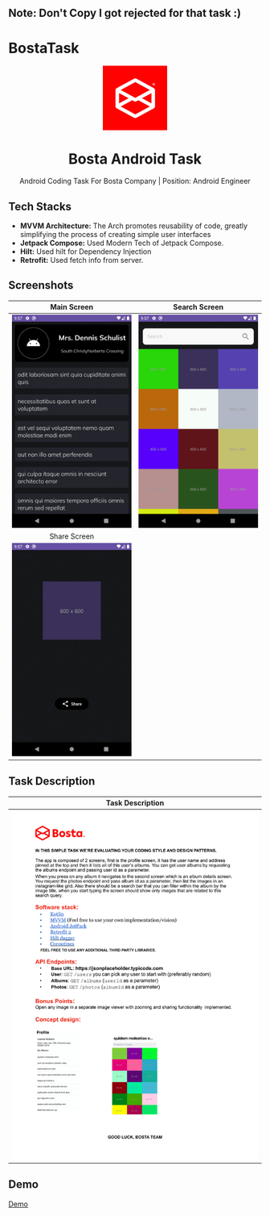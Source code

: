 ## Note: Don't Copy I got rejected for that task :) 

# BostaTask

<p align="center">
  <img src="images/bosta.webp" align="center" width="128" height="128" />
<p>

<h1 align="center">Bosta Android Task</h1>

<p align="center">
Android Coding Task For Bosta Company | Position: Android Engineer 

## Tech Stacks

- <b>MVVM Architecture:</b> The Arch promotes reusability of code, greatly simplifying the process of creating simple user interfaces
- <b>Jetpack Compose:</b> Used Modern Tech of Jetpack Compose.
- <b>Hilt:</b> Used hilt for Dependency Injection
- <b>Retrofit:</b> Used fetch info from server.




## Screenshots

|                   Main Screen                        |                   Search Screen                    |                     
|:----------------------------------------------------:|:--------------------------------------------------:|
|     ![Main Screen](images/MainScreen.png)            |         ![Search](images/SearchScreen.png)         |
|                  Share Screen                        |  
|        ![Share](images/ShareScreen.png)              |                     
   
## Task Description 

|                   Task Description                   |                     
|:----------------------------------------------------:|
|        ![Task](images/UpdatedAndroidTask.png)        |   


## Demo
[Demo](https://github.com/ahmedelshaikh20/bosta-task/assets/61388151/5069808f-e6a7-469c-a32b-a4d16cab5e81)



